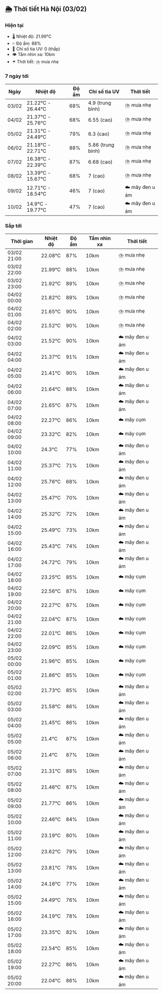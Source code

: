 ## 🌦️ Thời tiết Hà Nội (03/02)

### Hiện tại

- 🌡️ Nhiệt độ: 21.99℃
- 💦 Độ ẩm: 88%
- 🌟 Chỉ số tia UV: 0 (thấp)
- 👁️ Tầm nhìn xa: 10km
- ☂️ Thời tiết: ⛈️ mưa nhẹ

### 7 ngày tới

| Ngày | Nhiệt độ | Độ ẩm | Chỉ số tia UV | Thời tiết |
| --- | --- | --- | --- | --- |
| 03/02 | 21.22℃ - 26.44℃ | 68% | 4.9 (trung bình) | ⛈️ mưa nhẹ |
| 04/02 | 21.37℃ - 25.76℃ | 68% | 6.55 (cao) | ⛈️ mưa nhẹ |
| 05/02 | 21.31℃ - 24.49℃ | 79% | 6.3 (cao) | ⛈️ mưa nhẹ |
| 06/02 | 21.18℃ - 22.71℃ | 88% | 5.86 (trung bình) | ⛈️ mưa nhẹ |
| 07/02 | 16.38℃ - 22.39℃ | 87% | 6.68 (cao) | ⛈️ mưa nhẹ |
| 08/02 | 13.39℃ - 15.67℃ | 68% | 7 (cao) | ⛈️ mưa nhẹ |
| 09/02 | 12.71℃ - 18.54℃ | 46% | 7 (cao) | ☁️ mây đen u ám |
| 10/02 | 14.9℃ - 19.77℃ | 47% | 7 (cao) | ☁️ mây đen u ám |

### Sắp tới

| Thời gian | Nhiệt độ | Độ ẩm | Tầm nhìn xa | Thời tiết |
| --- | --- | --- | --- | --- |
| 03/02 21:00 | 22.08℃ | 87% | 10km | ⛈️ mưa nhẹ |
| 03/02 22:00 | 21.99℃ | 88% | 10km | ⛈️ mưa nhẹ |
| 03/02 23:00 | 21.92℃ | 89% | 10km | ⛈️ mưa nhẹ |
| 04/02 00:00 | 21.82℃ | 89% | 10km | ⛈️ mưa nhẹ |
| 04/02 01:00 | 21.65℃ | 90% | 10km | ⛈️ mưa nhẹ |
| 04/02 02:00 | 21.52℃ | 90% | 10km | ⛈️ mưa nhẹ |
| 04/02 03:00 | 21.52℃ | 90% | 10km | ☁️ mây đen u ám |
| 04/02 04:00 | 21.37℃ | 91% | 10km | ☁️ mây đen u ám |
| 04/02 05:00 | 21.41℃ | 90% | 10km | ☁️ mây đen u ám |
| 04/02 06:00 | 21.64℃ | 88% | 10km | ☁️ mây đen u ám |
| 04/02 07:00 | 21.65℃ | 87% | 10km | ☁️ mây đen u ám |
| 04/02 08:00 | 22.27℃ | 86% | 10km | ☁️ mây cụm |
| 04/02 09:00 | 23.32℃ | 82% | 10km | ☁️ mây cụm |
| 04/02 10:00 | 24.3℃ | 77% | 10km | ☁️ mây đen u ám |
| 04/02 11:00 | 25.37℃ | 71% | 10km | ☁️ mây đen u ám |
| 04/02 12:00 | 25.76℃ | 68% | 10km | ☁️ mây đen u ám |
| 04/02 13:00 | 25.47℃ | 70% | 10km | ☁️ mây đen u ám |
| 04/02 14:00 | 25.32℃ | 72% | 10km | ☁️ mây đen u ám |
| 04/02 15:00 | 25.49℃ | 73% | 10km | ☁️ mây đen u ám |
| 04/02 16:00 | 25.43℃ | 74% | 10km | ☁️ mây đen u ám |
| 04/02 17:00 | 24.72℃ | 79% | 10km | ☁️ mây đen u ám |
| 04/02 18:00 | 23.25℃ | 85% | 10km | ☁️ mây cụm |
| 04/02 19:00 | 22.56℃ | 87% | 10km | ☁️ mây cụm |
| 04/02 20:00 | 22.27℃ | 87% | 10km | ☁️ mây cụm |
| 04/02 21:00 | 22.04℃ | 87% | 10km | ☁️ mây cụm |
| 04/02 22:00 | 22.01℃ | 86% | 10km | ☁️ mây cụm |
| 04/02 23:00 | 22.09℃ | 85% | 10km | ☁️ mây cụm |
| 05/02 00:00 | 21.96℃ | 85% | 10km | ☁️ mây cụm |
| 05/02 01:00 | 21.86℃ | 85% | 10km | ☁️ mây cụm |
| 05/02 02:00 | 21.73℃ | 85% | 10km | ☁️ mây đen u ám |
| 05/02 03:00 | 21.58℃ | 86% | 10km | ☁️ mây đen u ám |
| 05/02 04:00 | 21.45℃ | 86% | 10km | ☁️ mây đen u ám |
| 05/02 05:00 | 21.4℃ | 87% | 10km | ☁️ mây đen u ám |
| 05/02 06:00 | 21.4℃ | 87% | 10km | ☁️ mây đen u ám |
| 05/02 07:00 | 21.31℃ | 88% | 10km | ☁️ mây đen u ám |
| 05/02 08:00 | 21.46℃ | 87% | 10km | ☁️ mây đen u ám |
| 05/02 09:00 | 21.77℃ | 86% | 10km | ☁️ mây đen u ám |
| 05/02 10:00 | 22.46℃ | 84% | 10km | ☁️ mây đen u ám |
| 05/02 11:00 | 23.19℃ | 80% | 10km | ☁️ mây đen u ám |
| 05/02 12:00 | 23.62℃ | 79% | 10km | ☁️ mây đen u ám |
| 05/02 13:00 | 23.81℃ | 78% | 10km | ☁️ mây đen u ám |
| 05/02 14:00 | 24.16℃ | 77% | 10km | ☁️ mây đen u ám |
| 05/02 15:00 | 24.49℃ | 76% | 10km | ☁️ mây đen u ám |
| 05/02 16:00 | 24.19℃ | 78% | 10km | ☁️ mây đen u ám |
| 05/02 17:00 | 23.35℃ | 82% | 10km | ☁️ mây đen u ám |
| 05/02 18:00 | 22.54℃ | 85% | 10km | ☁️ mây đen u ám |
| 05/02 19:00 | 22.27℃ | 86% | 10km | ☁️ mây đen u ám |
| 05/02 20:00 | 22.04℃ | 86% | 10km | ☁️ mây đen u ám |
